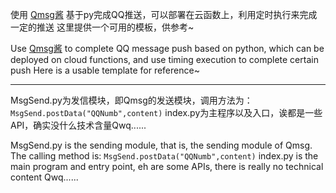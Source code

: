 使用 [Qmsg酱](https://qmsg.zendee.cn/) 基于py完成QQ推送，可以部署在云函数上，利用定时执行来完成一定的推送
这里提供一个可用的模板，供参考~

Use [Qmsg酱](https://qmsg.zendee.cn/) to complete QQ message push based on python, which can be deployed on cloud functions, and use timing execution to complete certain push
Here is a usable template for reference~ 

- - -
MsgSend.py为发信模块，即Qmsg的发送模块，调用方法为：
` MsgSend.postData("QQNumb",content) `
index.py为主程序以及入口，诶都是一些API，确实没什么技术含量Qwq......

MsgSend.py is the sending module, that is, the sending module of Qmsg. The calling method is:
`MsgSend.postData("QQNumb",content)`
index.py is the main program and entry point, eh are some APIs, there is really no technical content Qwq...... 
